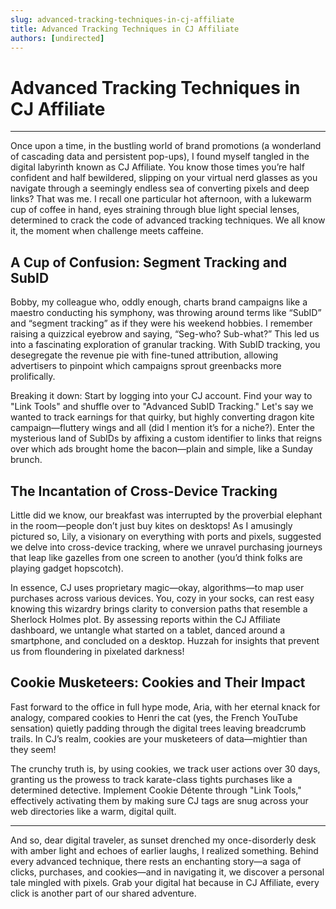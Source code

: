 ```yaml
---
slug: advanced-tracking-techniques-in-cj-affiliate
title: Advanced Tracking Techniques in CJ Affiliate
authors: [undirected]
---
```


# Advanced Tracking Techniques in CJ Affiliate

---

Once upon a time, in the bustling world of brand promotions (a wonderland of cascading data and persistent pop-ups), I found myself tangled in the digital labyrinth known as CJ Affiliate. You know those times you’re half confident and half bewildered, slipping on your virtual nerd glasses as you navigate through a seemingly endless sea of converting pixels and deep links? That was me. I recall one particular hot afternoon, with a lukewarm cup of coffee in hand, eyes straining through blue light special lenses, determined to crack the code of advanced tracking techniques. We all know it, the moment when challenge meets caffeine.

## A Cup of Confusion: Segment Tracking and SubID

Bobby, my colleague who, oddly enough, charts brand campaigns like a maestro conducting his symphony, was throwing around terms like “SubID” and “segment tracking” as if they were his weekend hobbies. I remember raising a quizzical eyebrow and saying, “Seg-who? Sub-what?” This led us into a fascinating exploration of granular tracking. With SubID tracking, you desegregate the revenue pie with fine-tuned attribution, allowing advertisers to pinpoint which campaigns sprout greenbacks more prolifically.

Breaking it down: Start by logging into your CJ account. Find your way to "Link Tools" and shuffle over to "Advanced SubID Tracking." Let's say we wanted to track earnings for that quirky, but highly converting dragon kite campaign—fluttery wings and all (did I mention it’s for a niche?). Enter the mysterious land of SubIDs by affixing a custom identifier to links that reigns over which ads brought home the bacon—plain and simple, like a Sunday brunch.

## The Incantation of Cross-Device Tracking

Little did we know, our breakfast was interrupted by the proverbial elephant in the room—people don’t just buy kites on desktops! As I amusingly pictured so, Lily, a visionary on everything with ports and pixels, suggested we delve into cross-device tracking, where we unravel purchasing journeys that leap like gazelles from one screen to another (you’d think folks are playing gadget hopscotch).

In essence, CJ uses proprietary magic—okay, algorithms—to map user purchases across various devices. You, cozy in your socks, can rest easy knowing this wizardry brings clarity to conversion paths that resemble a Sherlock Holmes plot. By assessing reports within the CJ Affiliate dashboard, we untangle what started on a tablet, danced around a smartphone, and concluded on a desktop. Huzzah for insights that prevent us from floundering in pixelated darkness!

## Cookie Musketeers: Cookies and Their Impact

Fast forward to the office in full hype mode, Aria, with her eternal knack for analogy, compared cookies to Henri the cat (yes, the French YouTube sensation) quietly padding through the digital trees leaving breadcrumb trails. In CJ’s realm, cookies are your musketeers of data—mightier than they seem!

The crunchy truth is, by using cookies, we track user actions over 30 days, granting us the prowess to track karate-class tights purchases like a determined detective. Implement Cookie Détente through "Link Tools," effectively activating them by making sure CJ tags are snug across your web directories like a warm, digital quilt.

---

And so, dear digital traveler, as sunset drenched my once-disorderly desk with amber light and echoes of earlier laughs, I realized something. Behind every advanced technique, there rests an enchanting story—a saga of clicks, purchases, and cookies—and in navigating it, we discover a personal tale mingled with pixels. Grab your digital hat because in CJ Affiliate, every click is another part of our shared adventure.